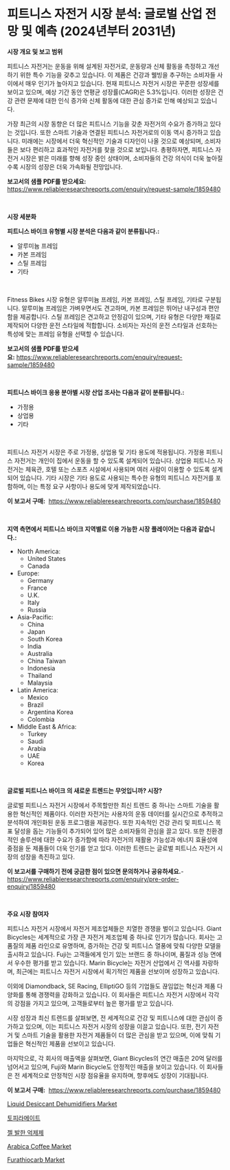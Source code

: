 <p><h1>피트니스 자전거 시장 분석: 글로벌 산업 전망 및 예측 (2024년부터 2031년)</h1></p><p><strong>시장 개요 및 보고 범위</strong></p>
<p><p>피트니스 자전거는 운동을 위해 설계된 자전거로, 운동량과 신체 활동을 측정하고 개선하기 위한 특수 기능을 갖추고 있습니다. 이 제품은 건강과 웰빙을 추구하는 소비자들 사이에서 매우 인기가 높아지고 있습니다. 현재 피트니스 자전거 시장은 꾸준한 성장세를 보이고 있으며, 예상 기간 동안 연평균 성장률(CAGR)은 5.3%입니다. 이러한 성장은 건강 관련 문제에 대한 인식 증가와 신체 활동에 대한 관심 증가로 인해 예상되고 있습니다.</p><p>가장 최근의 시장 동향은 더 많은 피트니스 기능을 갖춘 자전거의 수요가 증가하고 있다는 것입니다. 또한 스마트 기술과 연결된 피트니스 자전거로의 이동 역시 증가하고 있습니다. 미래에는 시장에서 더욱 혁신적인 기술과 디자인이 나올 것으로 예상되며, 소비자들은 보다 편리하고 효과적인 자전거를 찾을 것으로 보입니다. 총평하자면, 피트니스 자전거 시장은 밝은 미래를 향해 성장 중인 상태이며, 소비자들의 건강 의식이 더욱 높아질수록 시장의 성장은 더욱 가속화될 전망입니다.</p></p>
<p><strong>보고서의 샘플 PDF를 받으세요:</strong> <a href="https://www.reliableresearchreports.com/enquiry/request-sample/1859480">https://www.reliableresearchreports.com/enquiry/request-sample/1859480</a></p>
<p>&nbsp;</p>
<p><strong>시장 세분화</strong></p>
<p><strong>피트니스 바이크 유형별 시장 분석은 다음과 같이 분류됩니다.:</strong></p>
<p><ul><li>알루미늄 프레임</li><li>카본 프레임</li><li>스틸 프레임</li><li>기타</li></ul></p>
<p>&nbsp;</p>
<p><p>Fitness Bikes 시장 유형은 알루미늄 프레임, 카본 프레임, 스틸 프레임, 기타로 구분됩니다. 알루미늄 프레임은 가벼우면서도 견고하며, 카본 프레임은 뛰어난 내구성과 편안함을 제공합니다. 스틸 프레임은 견고하고 안정감이 있으며, 기타 유형은 다양한 재질로 제작되어 다양한 운전 스타일에 적합합니다. 소비자는 자신의 운전 스타일과 선호하는 특성에 맞는 프레임 유형을 선택할 수 있습니다.</p></p>
<p><strong>보고서의 샘플 PDF를 받으세요:</strong>&nbsp;<a href="https://www.reliableresearchreports.com/enquiry/request-sample/1859480">https://www.reliableresearchreports.com/enquiry/request-sample/1859480</a></p>
<p>&nbsp;</p>
<p><strong> 피트니스 바이크 응용 분야별 시장 산업 조사는 다음과 같이 분류됩니다.:</strong></p>
<p><ul><li>가정용</li><li>상업용</li><li>기타</li></ul></p>
<p>&nbsp;</p>
<p><p>피트니스 자전거 시장은 주로 가정용, 상업용 및 기타 용도에 적용됩니다. 가정용 피트니스 자전거는 개인이 집에서 운동을 할 수 있도록 설계되어 있습니다. 상업용 피트니스 자전거는 체육관, 호텔 또는 스포츠 시설에서 사용되며 여러 사람이 이용할 수 있도록 설계되어 있습니다. 기타 시장은 기타 용도로 사용되는 특수한 유형의 피트니스 자전거를 포함하며, 이는 특정 요구 사항이나 용도에 맞게 제작되었습니다.</p></p>
<p><strong>이 보고서 구매:</strong>&nbsp; <a href="https://www.reliableresearchreports.com/purchase/1859480">https://www.reliableresearchreports.com/purchase/1859480</a></p>
<p>&nbsp;</p>
<p><strong>지역 측면에서 피트니스 바이크 지역별로 이용 가능한 시장 플레이어는 다음과 같습니다.:</strong></p>
<p><ul>
    <li>
        North America:
        <ul>
            <li>United States</li>
            <li>Canada</li>
        </ul>
    </li>
    <li>
        Europe:
        <ul>
            <li>Germany</li>
            <li>France</li>
            <li>U.K.</li>
            <li>Italy</li>
            <li>Russia</li>
        </ul>
    </li>
    <li>
        Asia-Pacific:
        <ul>
            <li>China</li>
            <li>Japan</li>
            <li>South Korea</li>
            <li>India</li>
            <li>Australia</li>
            <li>China Taiwan</li>
            <li>Indonesia</li>
            <li>Thailand</li>
            <li>Malaysia</li>
        </ul>
    </li>
    <li>
        Latin America:
        <ul>
            <li>Mexico</li>
            <li>Brazil</li>
            <li>Argentina Korea</li>
            <li>Colombia</li>
        </ul>
    </li>
    <li>
        Middle East & Africa:
        <ul>
            <li>Turkey</li>
            <li>Saudi</li>
            <li>Arabia</li>
            <li>UAE</li>
            <li>Korea</li>
        </ul>
    </li>
    </ul></p>
<p>&nbsp;</p>
<p><strong>글로벌 피트니스 바이크 의 새로운 트렌드는 무엇입니까? 시장?</strong></p>
<p><p>글로벌 피트니스 자전거 시장에서 주목할만한 최신 트렌드 중 하나는 스마트 기술을 활용한 혁신적인 제품이다. 이러한 자전거는 사용자의 운동 데이터를 실시간으로 추적하고 분석하여 개인화된 운동 프로그램을 제공한다. 또한 지속적인 건강 관리 및 피트니스 목표 달성을 돕는 기능들이 추가되어 있어 많은 소비자들의 관심을 끌고 있다. 또한 친환경적인 솔루션에 대한 수요가 증가함에 따라 자전거의 재활용 가능성과 에너지 효율성에 중점을 둔 제품들이 더욱 인기를 얻고 있다. 이러한 트렌드는 글로벌 피트니스 자전거 시장의 성장을 촉진하고 있다.</p></p>
<p><strong>이 보고서를 구매하기 전에 궁금한 점이 있으면 문의하거나 공유하세요.</strong>- <a href="https://www.reliableresearchreports.com/enquiry/pre-order-enquiry/1859480">https://www.reliableresearchreports.com/enquiry/pre-order-enquiry/1859480</a></p>
<p>&nbsp;</p>
<p><strong>주요 시장 참여자</strong></p>
<p><p>피트니스 자전거 시장에서 자전거 제조업체들은 치열한 경쟁을 벌이고 있습니다. Giant Bicycles는 세계적으로 가장 큰 자전거 제조업체 중 하나로 인기가 많습니다. 회사는 고품질의 제품 라인으로 유명하며, 증가하는 건강 및 피트니스 열풍에 맞춰 다양한 모델을 출시하고 있습니다. Fuji는 고객들에게 인기 있는 브랜드 중 하나이며, 품질과 성능 면에서 우수한 평가를 받고 있습니다. Marin Bicycle는 자전거 산업에서 긴 역사를 자랑하며, 최근에는 피트니스 자전거 시장에서 획기적인 제품을 선보이며 성장하고 있습니다.</p><p>이외에 Diamondback, SE Racing, ElliptiGO 등의 기업들도 끊임없는 혁신과 제품 다양화를 통해 경쟁력을 강화하고 있습니다. 이 회사들은 피트니스 자전거 시장에서 각각의 강점을 가지고 있으며, 고객들로부터 높은 평가를 받고 있습니다.</p><p>시장 성장과 최신 트렌드를 살펴보면, 전 세계적으로 건강 및 피트니스에 대한 관심이 증가하고 있으며, 이는 피트니스 자전거 시장의 성장을 이끌고 있습니다. 또한, 전기 자전거 및 스마트 기술을 활용한 자전거 제품들이 더 많은 관심을 받고 있으며, 이에 맞춰 기업들은 혁신적인 제품을 선보이고 있습니다.</p><p>마지막으로, 각 회사의 매출액을 살펴보면, Giant Bicycles의 연간 매출은 20억 달러를 넘어서고 있으며, Fuji와 Marin Bicycle도 안정적인 매출을 보이고 있습니다. 이 회사들은 전 세계적으로 안정적인 시장 점유율을 유지하며, 향후에도 성장이 기대됩니다.</p></p>
<p><strong>이 보고서 구매:</strong>&nbsp;&nbsp;<a href="https://www.reliableresearchreports.com/purchase/1859480">https://www.reliableresearchreports.com/purchase/1859480</a></p>
<p><p><a href="https://forested-sushi-9b0.notion.site/Liquid-Desiccant-Dehumidifiers-Market-Furnish-Information-about-Market-Size-Market-Share-Market-Dy-6982890feaf1462badce94e2dc5573a8">Liquid Desiccant Dehumidifiers Market</a></p><p><a href="https://github.com/fredrickeglers/Market-Research-Report-List-1/blob/main/4209383192359.md">토피라메이트</a></p><p><a href="https://github.com/bunxhcci35271755/Market-Research-Report-List-1/blob/main/2662275192358.md">젤 발한 억제제</a></p><p><a href="https://view.publitas.com/reportprime-1/arabica-coffee-market-research-report-unlocks-analysis-on-the-market-financial-status-market-size-and-market-revenue-upto-2031/">Arabica Coffee Market</a></p><p><a href="https://github.com/Chiragrp22/Market-Research-Report-List-3/blob/main/furathiocarb-market.md">Furathiocarb Market</a></p></p>
